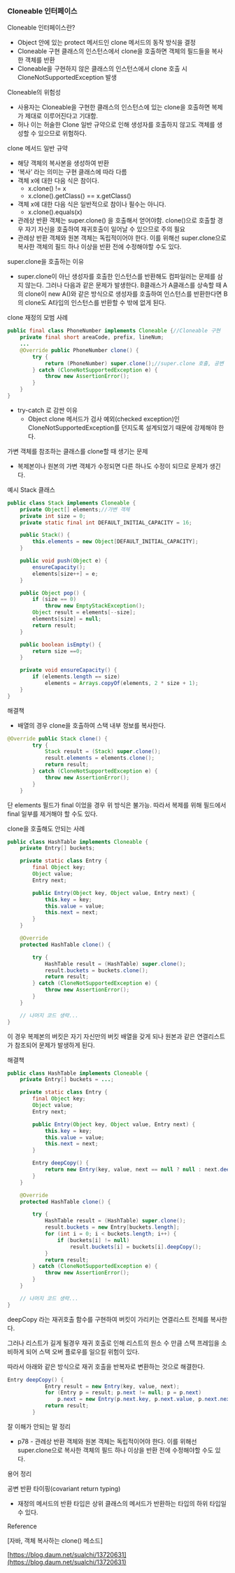 ### Cloneable 인터페이스

Cloneable 인터페이스란?

- Object 안에 있는 protect 메서드인 clone 메서드의 동작 방식을 결정
- Cloneable 구현 클래스의 인스턴스에서 clone을 호출하면 객체의 필드들을 복사한 객체를 반환
- Cloneable을 구현하지 않은 클래스의 인스턴스에서 clone 호출 시 CloneNotSupportedException 발생

Cloneable의 위험성

- 사용자는 Cloneable을 구현한 클래스의 인스턴스에 있는 clone을 호출하면 복제가 제대로 이루어진다고 기대함.
- 허나 이는 허술한 Clone 일반 규약으로 인해 생성자를 호출하지 않고도 객체를 생성할 수 있으므로 위험하다.

clone 메서드 일반 규약

- 해당 객체의 복사본을 생성하여 반환
- ‘복사’ 라는 의미는 구현 클래스에 따라 다름
- 객체 x에 대한 다음 식은 참이다.
    - x.clone() != x
    - x.clone().getClass() == x.getClass()
- 객체 x에 대한 다음 식은 일반적으로 참이나 필수는 아니다.
    - x.clone().equals(x)
- 관례상 반환 객체는 super.clone() 을 호출해서 얻어야함. clone()으로 호출할 경우 자기 자신을 호출하여 재귀호출이 일어날 수 있으므로 주의 필요
- 관례상 반환 객체와 원본 객체는 독립적이어야 한다. 이를 위해선 super.clone으로 복사한 객체의 필드 하나 이상을 반환 전에 수정해야할 수도 있다.

super.clone을 호출하는 이유

- super.clone이 아닌 생성자를 호출한 인스턴스를 반환해도 컴파일러는 문제를 삼지 않는다. 그러나 다음과 같은 문제가 발생한다. B클래스가 A클래스를 상속할 때 A의 clone이 new A()와 같은 방식으로 생성자를 호출하여 인스턴스를 반환한다면 B의 clone도 A타입의 인스턴스를 반환할 수 밖에 없게 된다.

clone 재정의 모범 사례

```java
public final class PhoneNumber implements Cloneable {//Cloneable 구현
    private final short areaCode, prefix, lineNum;
    ...
    @Override public PhoneNumber clone() {
        try {
            return (PhoneNumber) super.clone();//super.clone 호출, 공변 반환 타이핑이 가능하므로 PhoneNumber로 형변환하여 반환
        } catch (CloneNotSupportedException e) {
            throw new AssertionError();
        }
    }
}
```

- try-catch 로 감싼 이유
    - Object clone 메서드가 검사 예외(checked exception)인 CloneNotSupportedException를 던지도록 설계되었기 때문에 강제해야 한다.

가변 객체를 참조하는 클래스를 clone할 때 생기는 문제

- 복제본이나 원본의 가변 객체가 수정되면 다른 하나도 수정이 되므로 문제가 생긴다.

예시 Stack 클래스

```java
public class Stack implements Cloneable {
    private Object[] elements;//가변 객체
    private int size = 0;
    private static final int DEFAULT_INITIAL_CAPACITY = 16;

    public Stack() {
        this.elements = new Object[DEFAULT_INITIAL_CAPACITY];
    }

    public void push(Object e) {
        ensureCapacity();
        elements[size++] = e;
    }

    public Object pop() {
        if (size == 0)
            throw new EmptyStackException();
        Object result = elements[--size];
        elements[size] = null;
        return result;
    }

    public boolean isEmpty() {
        return size ==0;
    }

    private void ensureCapacity() {
        if (elements.length == size)
            elements = Arrays.copyOf(elements, 2 * size + 1);
    }
}
```

해결책

- 배열의 경우 clone을 호출하여 스택 내부 정보를 복사한다.

```java
@Override public Stack clone() {
        try {
            Stack result = (Stack) super.clone();
            result.elements = elements.clone();
            return result;
        } catch (CloneNotSupportedException e) {
            throw new AssertionError();
        }
    }
```

단 elements 필드가 final 이었을 경우 위 방식은 불가능. 따라서 복제를 위해 필드에서 final 일부를 제거해야 할 수도 있다.

clone을 호출해도 안되는 사례

```java
public class HashTable implements Cloneable {
    private Entry[] buckets;

    private static class Entry {
        final Object key;
        Object value;
        Entry next;

        public Entry(Object key, Object value, Entry next) {
            this.key = key;
            this.value = value;
            this.next = next;
        }
    }

    @Override
    protected HashTable clone() {

        try {
            HashTable result = (HashTable) super.clone();
            result.buckets = buckets.clone();
            return result;
        } catch (CloneNotSupportedException e) {
            throw new AssertionError();
        }
    }

    // 나머지 코드 생략...
}
```

이 경우 복제본의 버킷은 자기 자신만의 버킷 배열을 갖게 되나 원본과 같은 연결리스트가 참조되어 문제가 발생하게 된다.

해결책

```java
public class HashTable implements Cloneable {
    private Entry[] buckets = ...;

    private static class Entry {
        final Object key;
        Object value;
        Entry next;

        public Entry(Object key, Object value, Entry next) {
            this.key = key;
            this.value = value;
            this.next = next;
        }

        Entry deepCopy() {
            return new Entry(key, value, next == null ? null : next.deepCopy());
        }
    }

    @Override
    protected HashTable clone() {

        try {
            HashTable result = (HashTable) super.clone();
            result.buckets = new Entry[buckets.length];
            for (int i = 0; i < buckets.length; i++) {
                if (buckets[i] != null)
                    result.buckets[i] = buckets[i].deepCopy();
            }
            return result;
        } catch (CloneNotSupportedException e) {
            throw new AssertionError();
        }
    }

    // 나머지 코드 생략...
}
```

deepCopy 라는 재귀호출 함수를 구현하여 버킷이 가리키는 연결리스트 전체를 복사한다.

그러나 리스트가 길게 될경우 재귀 호출로 인해 리스트의 원소 수 만큼 스택 프레임을 소비하게 되어 스택 오버 플로우를 일으킬 위험이 있다.

따라서 아래와 같은 방식으로 재귀 호출을 반복자로 변환하는 것으로 해결한다.

```java
Entry deepCopy() {
            Entry result = new Entry(key, value, next);
            for (Entry p = result; p.next != null; p = p.next)
                p.next = new Entry(p.next.key, p.next.value, p.next.next);
            return result;
        }
```

잘 이해가 안되는 말 정리

- p78 - 관례상 반환 객체와 원본 객체는 독립적이어야 한다. 이를 위해선 super.clone으로 복사한 객체의 필드 하나 이상을 반환 전에 수정해야할 수도 있다.

용어 정리

공변 반환 타이핑(covariant return typing)

- 재정의 메서드의 반환 타입은 상위 클래스의 메서드가 반환하는 타입의 하위 타입일 수 있다.

Reference

[자바, 객체 복사하는 clone() 메소드]

[https://blog.daum.net/sualchi/13720631](https://blog.daum.net/sualchi/13720631)

